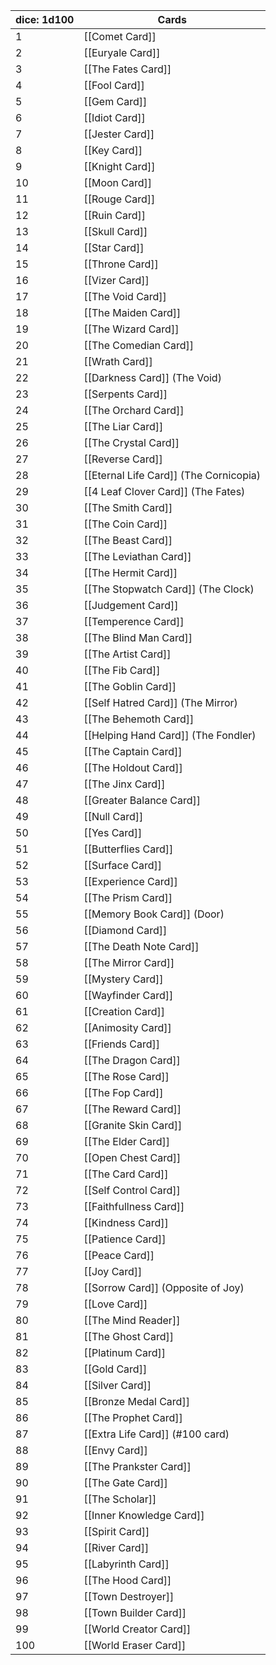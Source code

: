 
| dice: 1d100 | Cards                                  |
| ----------- | -------------------------------------- |
| 1           | [[Comet Card]]                         |
| 2           | [[Euryale Card]]                       |
| 3           | [[The Fates Card]]                     |
| 4           | [[Fool Card]]                          |
| 5           | [[Gem Card]]                           |
| 6           | [[Idiot Card]]                         |
| 7           | [[Jester Card]]                        |
| 8           | [[Key Card]]                           |
| 9           | [[Knight Card]]                        |
| 10          | [[Moon Card]]                          |
| 11          | [[Rouge Card]]                         |
| 12          | [[Ruin Card]]                          |
| 13          | [[Skull Card]]                         |
| 14          | [[Star Card]]                          |
| 15          | [[Throne Card]]                        |
| 16          | [[Vizer Card]]                         |
| 17          | [[The Void Card]]                      |
| 18          | [[The Maiden Card]]                    |
| 19          | [[The Wizard Card]]                    |
| 20          | [[The Comedian Card]]                  |
| 21          | [[Wrath Card]]                         |
| 22          | [[Darkness Card]] (The Void)           |
| 23          | [[Serpents Card]]                      |
| 24          | [[The Orchard Card]]                   |
| 25          | [[The Liar Card]]                      |
| 26          | [[The Crystal Card]]                   |
| 27          | [[Reverse Card]]                       |
| 28          | [[Eternal Life Card]] (The Cornicopia) |
| 29          | [[4 Leaf Clover Card]] (The Fates)     |
| 30          | [[The Smith Card]]                     |
| 31          | [[The Coin Card]]                      |
| 32          | [[The Beast Card]]                     |
| 33          | [[The Leviathan Card]]                 |
| 34          | [[The Hermit Card]]                    |
| 35          | [[The Stopwatch Card]] (The Clock)     |
| 36          | [[Judgement Card]]                     |
| 37          | [[Temperence Card]]                    |
| 38          | [[The Blind Man Card]]                 |
| 39          | [[The Artist Card]]                    |
| 40          | [[The Fib Card]]                       |
| 41          | [[The Goblin Card]]                    |
| 42          | [[Self Hatred Card]] (The Mirror)      |
| 43          | [[The Behemoth Card]]                  |
| 44          | [[Helping Hand Card]] (The Fondler)    |
| 45          | [[The Captain Card]]                   |
| 46          | [[The Holdout Card]]                   |
| 47          | [[The Jinx Card]]                      |
| 48          | [[Greater Balance Card]]               |
| 49          | [[Null Card]]                          |
| 50          | [[Yes Card]]                           |
| 51          | [[Butterflies Card]]                   |
| 52          | [[Surface Card]]                       |
| 53          | [[Experience Card]]                    |
| 54          | [[The Prism Card]]                     |
| 55          | [[Memory Book Card]] (Door)            |
| 56          | [[Diamond Card]]                       |
| 57          | [[The Death Note Card]]                |
| 58          | [[The Mirror Card]]                    |
| 59          | [[Mystery Card]]                       |
| 60          | [[Wayfinder Card]]                     |
| 61          | [[Creation Card]]                      |
| 62          | [[Animosity Card]]                     |
| 63          | [[Friends Card]]                       |
| 64          | [[The Dragon Card]]                    |
| 65          | [[The Rose Card]]                      |
| 66          | [[The Fop Card]]                       |
| 67          | [[The Reward Card]]                    |
| 68          | [[Granite Skin Card]]                  |
| 69          | [[The Elder Card]]                     |
| 70          | [[Open Chest Card]]                    |
| 71          | [[The Card Card]]                      |
| 72          | [[Self Control Card]]                  |
| 73          | [[Faithfullness Card]]                 |
| 74          | [[Kindness Card]]                      |
| 75          | [[Patience Card]]                      |
| 76          | [[Peace Card]]                         |
| 77          | [[Joy Card]]                           |
| 78          | [[Sorrow Card]] (Opposite of Joy)      |
| 79          | [[Love Card]]                          |
| 80          | [[The Mind Reader]]                    |
| 81          | [[The Ghost Card]]                     |
| 82          | [[Platinum Card]]                      |
| 83          | [[Gold Card]]                          |
| 84          | [[Silver Card]]                        |
| 85          | [[Bronze Medal Card]]                  |
| 86          | [[The Prophet Card]]                   |
| 87          | [[Extra Life Card]] (#100 card)        |
| 88          | [[Envy Card]]                          |
| 89          | [[The Prankster Card]]                 |
| 90          | [[The Gate Card]]                      |
| 91          | [[The Scholar]]                        |
| 92          | [[Inner Knowledge Card]]               |
| 93          | [[Spirit Card]]                        |
| 94          | [[River Card]]                         |
| 95          | [[Labyrinth Card]]                     |
| 96          | [[The Hood Card]]                      |
| 97          | [[Town Destroyer]]                     |
| 98          | [[Town Builder Card]]                  |
| 99          | [[World Creator Card]]                 |
| 100         | [[World Eraser Card]]                  |
